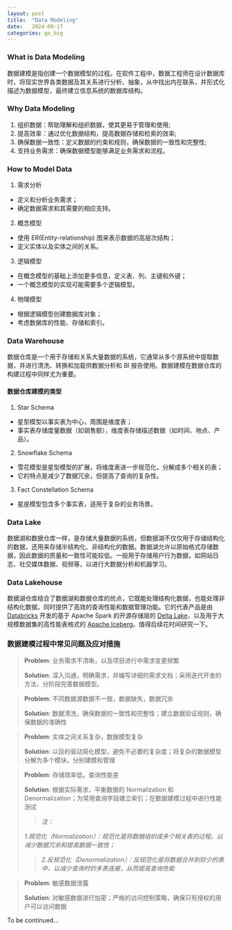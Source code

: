 ```yaml
---
layout: post
title:  "Data Modeling"
date:   2024-09-17
categories: go_big
---
```


### What is Data Modeling
数据建模是指创建一个数据模型的过程。在软件工程中，数据工程师在设计数据库时，将现实世界各类数据及其关系进行分析、抽象，从中找出内在联系，并形式化描述为数据模型，最终建立信息系统的数据库结构。

### Why Data Modeling
1. 组织数据：帮助理解和组织数据，使其更易于管理和使用;
2. 提高效率：通过优化数据结构，提高数据存储和检索的效率;
3. 确保数据一致性：定义数据的约束和规则，确保数据的一致性和完整性;
4. 支持业务需求：确保数据模型能够满足业务需求和流程。

### How to Model Data
1. 需求分析
- 定义和分析业务需求；
- 确定数据需求和其需要的相应支持。

2. 概念模型
- 使用 ER(Entity-relationship) 图来表示数据的高层次结构；
- 定义实体以及实体之间的关系。

3. 逻辑模型
- 在概念模型的基础上添加更多信息，定义表、列、主键和外键；
- 一个概念模型的实现可能需要多个逻辑模型。

4. 物理模型
- 根据逻辑模型创建数据库对象；
- 考虑数据库的性能、存储和索引。

### Data Warehouse
数据仓库是一个用于存储和关系大量数据的系统，它通常从多个源系统中提取数据，并进行清洗、转换和加载供数据分析和 BI 报告使用。数据建模在数据仓库的构建过程中同样尤为重要。

#### 数据仓库建模的类型
1. Star Schema
- 星型模型以事实表为中心，周围是维度表；
- 事实表存储度量数据（如销售额），维度表存储描述数据（如时间、地点、产品）。

2. Snowflake Schema
- 雪花模型是星型模型的扩展，将维度表进一步规范化，分解成多个相关的表；
- 它的特点是减少了数据冗余，但提高了查询的复杂性。

3. Fact Constellation Schema
- 星座模型包含多个事实表，适用于复杂的业务场景。

### Data Lake
数据湖和数据仓库一样，是存储大量数据的系统，但数据湖不仅仅用于存储结构化的数据，还用来存储半结构化、非结构化的数据。数据湖允许以原始格式存储数据，因此数据的质量和一致性可能较低。一般用于存储用户行为数据，如网站日志、社交媒体数据、视频等，以进行大数据分析和机器学习。

### Data Lakehouse
数据湖仓库结合了数据湖和数据仓库的优点，它既能处理结构化数据，也能处理非结构化数据，同时提供了高效的查询性能和数据管理功能。它的代表产品是由 [Databricks](https://docs.databricks.com/en/delta/index.html) 开发的基于 Apache Spark 的开源存储层的 [Delta Lake](https://delta.io/)，以及用于大规模数据集的高性能表格式的 [Apache Iceberg](https://iceberg.apache.org/)。值得后续花时间研究一下。

### 数据建模过程中常见问题及应对措施
>**Problem**: 业务需求不清晰，以及项目进行中需求变更频繁
>
>**Solution**: 深入沟通，明确需求，并编写详细的需求文档；采用迭代开发的方法，分阶段完善数据模型。

>**Problem**: 不同数据源数据不一致，数据缺失，数据冗余
>
>**Solution**: 数据清洗，确保数据的一致性和完整性；建立数据验证规则，确保数据的准确性

>**Problem**: 实体之间关系复杂，数据模型复杂
>
>**Solution**: 以目的驱动简化模型，避免不必要的复杂度；将复杂的数据模型分解为多个模块，分别建模和管理

>**Problem**: 存储效率低，查询性能差
>
>**Solution**: 根据实际需求，平衡数据的 Normalization 和 Denormalization；为常用查询字段建立索引；在数据建模过程中进行性能测试
>
>>*注：*
>>
>*1.规范化（Normalization）：规范化是将数据组织成多个相关表的过程，以减少数据冗余和提高数据一致性；*
>>
>>*2.反规范化（Denormalization）：反规范化是将数据合并到较少的表中，以减少查询时的多表连接，从而提高查询性能*

>**Problem**: 敏感数据泄露
>
>**Solution**: 对敏感数据进行加密；严格的访问控制策略，确保只有授权的用户可以访问数据

To be continued...